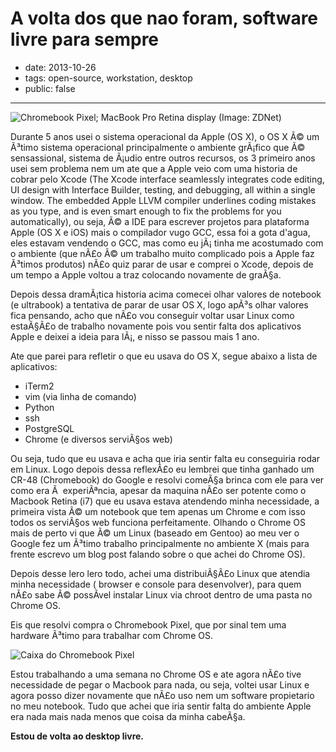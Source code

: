 # A volta dos que nao foram, software livre para sempre

- date: 2013-10-26
- tags: open-source, workstation, desktop
- public: false

-------

![Chromebook Pixel; MacBook Pro Retina display (Image: ZDNet)](/media/google-apple-v1-600x338.jpg)

Durante 5 anos usei o sistema operacional da Apple (OS X), o OS X Ã© um Ã³timo sistema operacional
principalmente o ambiente grÃ¡fico que Ã© sensassional, sistema de Ã¡udio entre outros recursos, os
3 primeiro anos usei sem problema nem um ate que a Apple veio com uma historia de cobrar pelo Xcode
(The Xcode interface seamlessly integrates code editing, UI design with Interface Builder, testing,
and debugging, all within a single window. The embedded Apple LLVM compiler underlines coding
mistakes as you type, and is even smart enough to fix the problems for you automatically), ou seja,
Ã© a IDE para escrever projetos para plataforma Apple (OS X e iOS) mais o compilador vugo GCC, essa
foi a gota d'agua, eles estavam vendendo o GCC, mas como eu jÃ¡ tinha me acostumado com o ambiente
(que nÃ£o Ã© um trabalho muito complicado pois a Apple faz Ã³timos produtos) nÃ£o quiz parar de
usar e comprei o Xcode, depois de um tempo a Apple voltou a traz colocando novamente de graÃ§a.

Depois dessa dramÃ¡tica historia acima comecei olhar valores de notebook (e ultrabook) a tentativa
de parar de usar OS X, logo apÃ³s olhar valores fica pensando, acho que nÃ£o vou conseguir voltar
usar Linux como estaÃ§Ã£o de trabalho novamente pois vou sentir falta dos aplicativos Apple e
deixei a ideia para lÃ¡, e nisso se passou mais 1 ano.

Ate que parei para refletir o que eu usava do OS X, segue abaixo a lista de aplicativos:

* iTerm2
* vim (via linha de comando)
* Python
* ssh
* PostgreSQL
* Chrome (e diversos serviÃ§os web)

Ou seja, tudo que eu usava e acha que iria sentir falta eu conseguiria rodar em Linux. Logo depois
dessa reflexÃ£o eu lembrei que tinha ganhado um CR-48 (Chromebook) do Google e resolvi comeÃ§a
brinca com ele para ver como era Ã  experiÃªncia, apesar da maquina nÃ£o ser potente como o Macbook
Retina (i7) que eu usava estava atendendo minha necessidade, a primeira vista Ã© um notebook que
tem apenas um Chrome e com isso todos os serviÃ§os web funciona perfeitamente. Olhando o Chrome OS
mais de perto vi que Ã© um Linux (baseado em Gentoo) ao meu ver o Google fez um Ã³timo trabalho
principalmente no ambiente X (mais para frente escrevo um blog post falando sobre o que achei do
Chrome OS).

Depois desse lero lero todo, achei uma distribuiÃ§Ã£o Linux que atendia minha necessidade ( browser
e console para desenvolver), para quem nÃ£o sabe Ã© possÃ­vel instalar Linux via chroot dentro de
uma pasta no Chrome OS.

Eis que resolvi compra o Chromebook Pixel, que por sinal tem uma hardware Ã³timo para trabalhar com
Chrome OS.

![Caixa do Chromebook Pixel](/media/chromebook-pixel-original-google-wifi_MLB-F-5181568472_102013.jpg)

Estou trabalhando a uma semana no Chrome OS e ate agora nÃ£o tive necessidade de pegar o Macbook
para nada, ou seja, voltei usar Linux e agora posso dizer novamente que nÃ£o uso nem um software
propietario no meu notebook. Tudo que achei que iria sentir falta do ambiente Apple era nada mais
nada menos que coisa da minha cabeÃ§a.

**Estou de volta ao desktop livre.**
